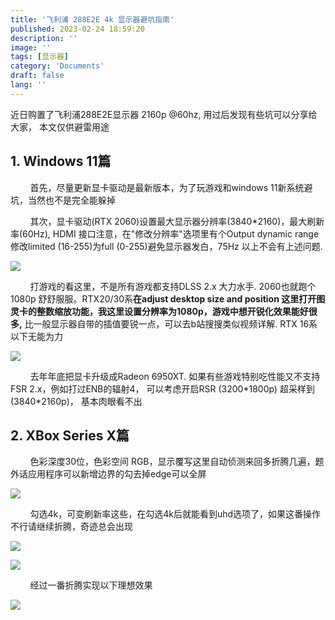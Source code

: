 ```yaml
---
title: '飞利浦 288E2E 4k 显示器避坑指南'
published: 2023-02-24 18:59:20
description: ''
image: ''
tags: [显示器]
category: 'Documents'
draft: false 
lang: ''
---
```


近日购置了飞利浦288E2E显示器 2160p @60hz, 用过后发现有些坑可以分享给大家， 本文仅供避雷用途

## 1. Windows 11篇

        首先，尽量更新显卡驱动是最新版本，为了玩游戏和windows 11新系统避坑，当然也不是完全能躲掉

        其次，显卡驱动(RTX 2060)设置最大显示器分辨率(3840*2160)，最大刷新率(60Hz), HDMI 接口注意，在"修改分辨率"选项里有个Output dynamic range 修改limited (16-255)为full (0-255)避免显示器发白，75Hz 以上不会有上述问题. 

![](https://pic4.zhimg.com/80/v2-3afef4fc0fc44f82b1ce06dd93e2941f_720w.jpg)

        打游戏的看这里，不是所有游戏都支持DLSS 2.x 大力水手. 2060也就跑个1080p 舒舒服服。RTX20/30系**在adjust desktop size and position 这里打开图灵卡的整数缩放功能，我这里设置分辨率为1080p，游戏中想开锐化效果能好很多,** 比一般显示器自带的插值要锐一点，可以去b站搜搜类似视频详解. RTX 16系以下无能为力

![](https://pic1.zhimg.com/80/v2-d7fa27fc56d9db843bf142b01b0debe4_720w.jpg)

        去年年底把显卡升级成Radeon 6950XT. 如果有些游戏特别吃性能又不支持FSR 2.x，例如打过ENB的辐射4， 可以考虑开启RSR (3200\*1800p) 超采样到(3840\*2160p)， 基本肉眼看不出

## 2. XBox Series X篇

        色彩深度30位，色彩空间 RGB，显示覆写这里自动侦测来回多折腾几遍，题外话应用程序可以新增边界的勾去掉edge可以全屏

![](https://pic2.zhimg.com/80/v2-6553119516915dbf5f2cf1273daa1e59_720w.webp)

        勾选4k，可变刷新率这些，在勾选4k后就能看到uhd选项了，如果这番操作不行请继续折腾，奇迹总会出现

![](https://pic2.zhimg.com/80/v2-535fbbe55b186763c9738dc978bd2e69_720w.webp)

![](https://pic2.zhimg.com/80/v2-47e5a013e3bf5f9058b64ad02e230e8d_720w.webp)

        经过一番折腾实现以下理想效果

![](https://pic3.zhimg.com/80/v2-633ec439fc11723cfb774b7ce8b3cd9e_720w.webp)